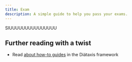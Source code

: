 ```yaml
---
title: Exam
description: A simple guide to help you pass your exams.
---
```


SIUUUUUUUUUUUUUUU

## Further reading with a twist

- Read [about how-to guides](https://diataxis.fr/how-to-guides/) in the Diátaxis framework
